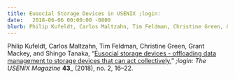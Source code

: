 ```yaml
---
title: Eusocial Storage Devices in USENIX ;login:
date:   2018-06-06 00:00:00 -0800
blurb: Philip Kufeldt, Carlos Maltzahn, Tim Feldman, Christine Green, Grant Mackey, and Shingo Tanaka co-author a vision paper on storage devices that can talk to each other and provide services collectively.
---
```

Philip Kufeldt, Carlos Maltzahn, Tim Feldman, Christine Green, Grant Mackey, and Shingo Tanaka, “[Eusocial storage devices - offloading data management to storage devices that can act collectively](https://drive.google.com/file/d/1WzEZr0Xzn0c7ke3Mpt8mqa1J_tEU58-D/view?usp=sharing),” _;login: The USENIX Magazine_ __43___ (2018), no. 2, 16–22.